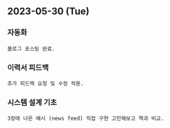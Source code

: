 ## 2023-05-30 (Tue)

### 자동화
    블로그 포스팅 완료.

### 이력서 피드백
    추가 피드백 요청 및 수정 적용.

### 시스템 설계 기초
    3장에 나온 예시 (news feed) 직접 구현 고민해보고 책과 비교.